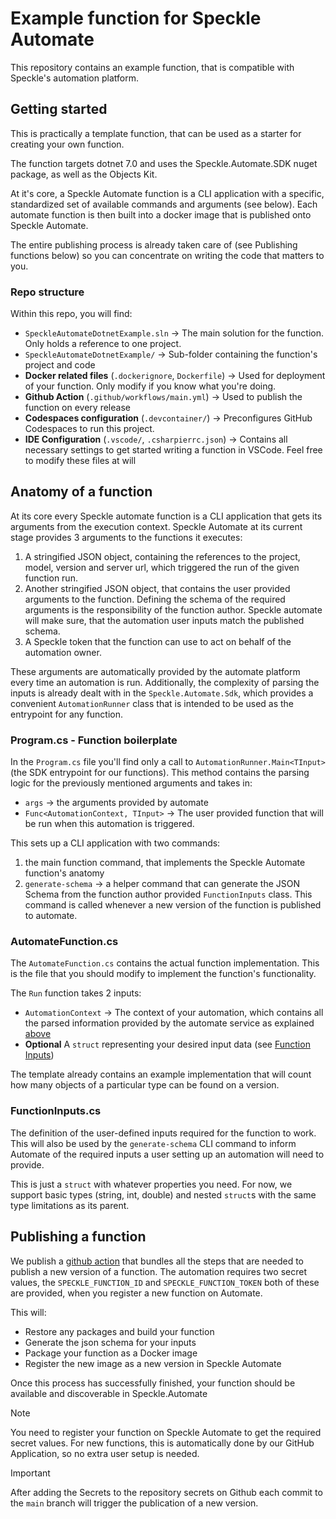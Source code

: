 # Example function for Speckle Automate

This repository contains an example function, that is compatible with Speckle's automation platform.

## Getting started

This is practically a template function, that can be used as a starter for creating your own function.

The function targets dotnet 7.0 and uses the Speckle.Automate.SDK nuget package, as well as the Objects Kit.

At it's core, a Speckle Automate function is a CLI application with a specific, standardized set of available commands and arguments (see below). Each automate function is then built into a docker image that is published onto Speckle Automate.

The entire publishing process is already taken care of (see Publishing functions below) so you can concentrate on writing the code that matters to you.

### Repo structure

Within this repo, you will find:

- `SpeckleAutomateDotnetExample.sln` -> The main solution for the function. Only holds a reference to one project.
- `SpeckleAutomateDotnetExample/` -> Sub-folder containing the function's project and code
- **Docker related files** (`.dockerignore`, `Dockerfile`) -> Used for deployment of your function. Only modify if you know what you're doing.
- **Github Action** (`.github/workflows/main.yml`) -> Used to publish the function on every release
- **Codespaces configuration** (`.devcontainer/`) -> Preconfigures GitHub Codespaces to run this project.
- **IDE Configuration** (`.vscode/`, `.csharpierrc.json`) -> Contains all necessary settings to get started writing a function in VSCode. Feel free to modify these files at will

## Anatomy of a function

At its core every Speckle automate function is a CLI application that gets its arguments from the execution context.
Speckle Automate at its current stage provides 3 arguments to the functions it executes:

1. A stringified JSON object, containing the references to the project, model, version and server url, which triggered the run of the given function run.
2. Another stringified JSON object, that contains the user provided arguments to the function. Defining the schema of the required arguments is the responsibility of the function author. Speckle automate will make sure, that the automation user inputs match the published schema.
3. A Speckle token that the function can use to act on behalf of the automation owner.

These arguments are automatically provided by the automate platform every time an automation is run. Additionally, the complexity of parsing the inputs is already dealt with in the `Speckle.Automate.Sdk`, which provides a convenient `AutomationRunner` class that is intended to be used as the entrypoint for any function.

### Program.cs - Function boilerplate

In the `Program.cs` file you'll find only a call to `AutomationRunner.Main<TInput>` (the SDK entrypoint for our functions). This method contains the parsing logic for the previously mentioned arguments and takes in:

- `args` -> the arguments provided by automate
- `Func<AutomationContext, TInput>` -> The user provided function that will be run when this automation is triggered.

This sets up a CLI application with two commands:

1. the main function command, that implements the Speckle Automate function's anatomy
2. `generate-schema` -> a helper command that can generate the JSON Schema from the function author provided `FunctionInputs` class. This command is called whenever a new version of the function is published to automate.

### AutomateFunction.cs

The `AutomateFunction.cs` contains the actual function implementation. This is the file that you should modify to implement the function's functionality.

The `Run` function takes 2 inputs:

- `AutomationContext` -> The context of your automation, which contains all the parsed information provided by the automate service as explained [above](#anatomy-of-a-function)
- **Optional** A `struct` representing your desired input data (see [Function Inputs](#functioninputscs))

The template already contains an example implementation that will count how many objects of a particular type can be found on a version.

### FunctionInputs.cs

The definition of the user-defined inputs required for the function to work. This will also be used by the `generate-schema` CLI command to inform Automate of the required inputs a user setting up an automation will need to provide.

This is just a `struct` with whatever properties you need. For now, we support basic types (string, int, double) and nested `struct`s with the same type limitations as its parent.

## Publishing a function

We publish a [github action](https://github.com/specklesystems/speckle-automate-github-composite-action) that bundles all the steps that are needed to publish a new version of a function. The automation requires two secret values, the `SPECKLE_FUNCTION_ID` and `SPECKLE_FUNCTION_TOKEN` both of these are provided, when you register a new function on Automate.

This will:

- Restore any packages and build your function
- Generate the json schema for your inputs
- Package your function as a Docker image
- Register the new image as a new version in Speckle Automate

Once this process has successfully finished, your function should be available and discoverable in Speckle.Automate

> [!NOTE]
> You need to register your function on Speckle Automate to get the required secret values. For new functions, this is automatically done by our GitHub Application, so no extra user setup is needed.

> [!IMPORTANT]
> After adding the Secrets to the repository secrets on Github each commit to the `main` branch will trigger the publication of a new version.

